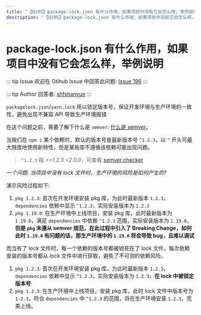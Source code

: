 ```yaml
---
title: "【Q195】package-lock.json 有什么作用，如果项目中没有它会怎么样，举例说明 | 前端工程化高频面试题"
description: "【Q195】package-lock.json 有什么作用，如果项目中没有它会怎么样，举例说明 字节跳动面试题、阿里腾讯面试题、美团小米面试题。"
---
```


# package-lock.json 有什么作用，如果项目中没有它会怎么样，举例说明

::: tip Issue
欢迎在 Gtihub Issue 中回答此问题: [Issue 196](https://github.com/shfshanyue/Daily-Question/issues/196)
:::

::: tip Author
回答者: [shfshanyue](https://github.com/shfshanyue)
:::

`packagelock.json`/`yarn.lock` 用以锁定版本号，保证开发环境与生产环境的一致性，避免出现不兼容 API 导致生产环境报错

在这个问题之前，需要了解下什么是 `semver`: [什么是 semver](https://github.com/shfshanyue/Daily-Question/issues/534)。

当我们在 `npm i` 某个依赖时，默认的版本号是最新版本号 `^1.2.3`，以 `^` 开头可最大限度地使用新特性，但是某些库不遵循该依赖可能出现问题。

> `^1.2.3` 指 _>=1.2.3 <2.0.0_，可查看 [semver checker](https://devtool.tech/semver)

_一个问题: 当项目中没有 lock 文件时，生产环境的风险是如何产生的?_

演示风险过程如下:

1. `pkg 1.2.3`: 首次在开发环境安装 pkg 库，为此时最新版本 `1.2.3`，`dependencies` 依赖中显示 `^1.2.3`，实际安装版本为 `1.2.3`
1. `pkg 1.19.0`: 在生产环境中上线项目，安装 pkg 库，此时最新版本为 `1.19.0`，满足 `dependencies` 中依赖 `^1.2.3` 范围，实际安装版本为 `1.19.0`，**但是 `pkg` 未遵从 semver 规范，在此过程中引入了 Breaking Change，如何此时 `1.19.0` 有问题的话，那生产环境中的 `1.19.0` 将会导致 bug，且难以调试**

而当有了 lock 文件时，每一个依赖的版本号都被锁死在了 lock 文件，每次依赖安装的版本号都从 lock 文件中进行获取，避免了不可测的依赖风险。

1. `pkg 1.2.3`: 首次在开发环境安装 pkg 库，为此时最新版本 `1.2.3`，`dependencies` 依赖中显示 `^1.2.3`，实际安装版本为 `1.2.3`，**在 lock 中被锁定版本号**
1. `pkg 1.2.3`: 在生产环境中上线项目，安装 pkg 库，此时 lock 文件中版本号为 `1.2.3`，符合 `dependencies` 中 `^1.2.3` 的范围，将在生产环境安装 `1.2.3`，完美上线。
